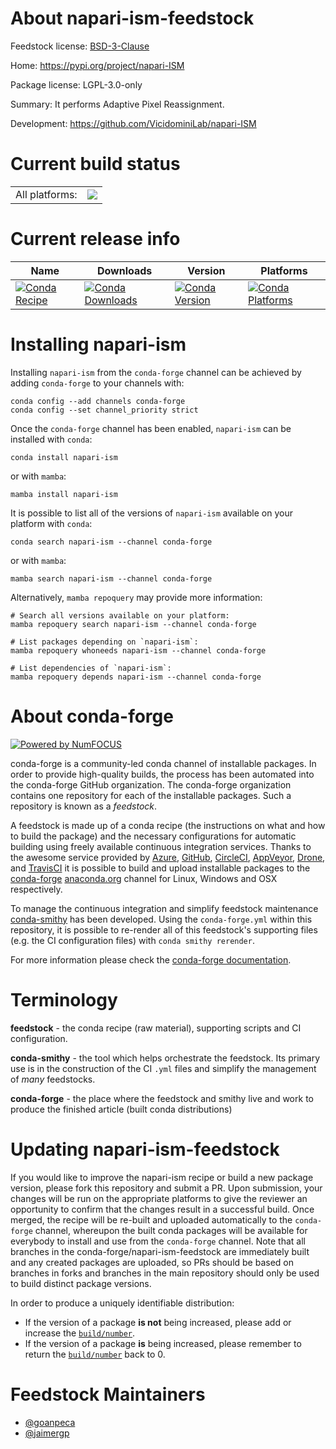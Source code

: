 About napari-ism-feedstock
==========================

Feedstock license: [BSD-3-Clause](https://github.com/conda-forge/napari-ism-feedstock/blob/main/LICENSE.txt)

Home: https://pypi.org/project/napari-ISM

Package license: LGPL-3.0-only

Summary: It performs Adaptive Pixel Reassignment.

Development: https://github.com/VicidominiLab/napari-ISM

Current build status
====================


<table><tr><td>All platforms:</td>
    <td>
      <a href="https://dev.azure.com/conda-forge/feedstock-builds/_build/latest?definitionId=16456&branchName=main">
        <img src="https://dev.azure.com/conda-forge/feedstock-builds/_apis/build/status/napari-ism-feedstock?branchName=main">
      </a>
    </td>
  </tr>
</table>

Current release info
====================

| Name | Downloads | Version | Platforms |
| --- | --- | --- | --- |
| [![Conda Recipe](https://img.shields.io/badge/recipe-napari--ism-green.svg)](https://anaconda.org/conda-forge/napari-ism) | [![Conda Downloads](https://img.shields.io/conda/dn/conda-forge/napari-ism.svg)](https://anaconda.org/conda-forge/napari-ism) | [![Conda Version](https://img.shields.io/conda/vn/conda-forge/napari-ism.svg)](https://anaconda.org/conda-forge/napari-ism) | [![Conda Platforms](https://img.shields.io/conda/pn/conda-forge/napari-ism.svg)](https://anaconda.org/conda-forge/napari-ism) |

Installing napari-ism
=====================

Installing `napari-ism` from the `conda-forge` channel can be achieved by adding `conda-forge` to your channels with:

```
conda config --add channels conda-forge
conda config --set channel_priority strict
```

Once the `conda-forge` channel has been enabled, `napari-ism` can be installed with `conda`:

```
conda install napari-ism
```

or with `mamba`:

```
mamba install napari-ism
```

It is possible to list all of the versions of `napari-ism` available on your platform with `conda`:

```
conda search napari-ism --channel conda-forge
```

or with `mamba`:

```
mamba search napari-ism --channel conda-forge
```

Alternatively, `mamba repoquery` may provide more information:

```
# Search all versions available on your platform:
mamba repoquery search napari-ism --channel conda-forge

# List packages depending on `napari-ism`:
mamba repoquery whoneeds napari-ism --channel conda-forge

# List dependencies of `napari-ism`:
mamba repoquery depends napari-ism --channel conda-forge
```


About conda-forge
=================

[![Powered by
NumFOCUS](https://img.shields.io/badge/powered%20by-NumFOCUS-orange.svg?style=flat&colorA=E1523D&colorB=007D8A)](https://numfocus.org)

conda-forge is a community-led conda channel of installable packages.
In order to provide high-quality builds, the process has been automated into the
conda-forge GitHub organization. The conda-forge organization contains one repository
for each of the installable packages. Such a repository is known as a *feedstock*.

A feedstock is made up of a conda recipe (the instructions on what and how to build
the package) and the necessary configurations for automatic building using freely
available continuous integration services. Thanks to the awesome service provided by
[Azure](https://azure.microsoft.com/en-us/services/devops/), [GitHub](https://github.com/),
[CircleCI](https://circleci.com/), [AppVeyor](https://www.appveyor.com/),
[Drone](https://cloud.drone.io/welcome), and [TravisCI](https://travis-ci.com/)
it is possible to build and upload installable packages to the
[conda-forge](https://anaconda.org/conda-forge) [anaconda.org](https://anaconda.org/)
channel for Linux, Windows and OSX respectively.

To manage the continuous integration and simplify feedstock maintenance
[conda-smithy](https://github.com/conda-forge/conda-smithy) has been developed.
Using the ``conda-forge.yml`` within this repository, it is possible to re-render all of
this feedstock's supporting files (e.g. the CI configuration files) with ``conda smithy rerender``.

For more information please check the [conda-forge documentation](https://conda-forge.org/docs/).

Terminology
===========

**feedstock** - the conda recipe (raw material), supporting scripts and CI configuration.

**conda-smithy** - the tool which helps orchestrate the feedstock.
                   Its primary use is in the construction of the CI ``.yml`` files
                   and simplify the management of *many* feedstocks.

**conda-forge** - the place where the feedstock and smithy live and work to
                  produce the finished article (built conda distributions)


Updating napari-ism-feedstock
=============================

If you would like to improve the napari-ism recipe or build a new
package version, please fork this repository and submit a PR. Upon submission,
your changes will be run on the appropriate platforms to give the reviewer an
opportunity to confirm that the changes result in a successful build. Once
merged, the recipe will be re-built and uploaded automatically to the
`conda-forge` channel, whereupon the built conda packages will be available for
everybody to install and use from the `conda-forge` channel.
Note that all branches in the conda-forge/napari-ism-feedstock are
immediately built and any created packages are uploaded, so PRs should be based
on branches in forks and branches in the main repository should only be used to
build distinct package versions.

In order to produce a uniquely identifiable distribution:
 * If the version of a package **is not** being increased, please add or increase
   the [``build/number``](https://docs.conda.io/projects/conda-build/en/latest/resources/define-metadata.html#build-number-and-string).
 * If the version of a package **is** being increased, please remember to return
   the [``build/number``](https://docs.conda.io/projects/conda-build/en/latest/resources/define-metadata.html#build-number-and-string)
   back to 0.

Feedstock Maintainers
=====================

* [@goanpeca](https://github.com/goanpeca/)
* [@jaimergp](https://github.com/jaimergp/)

